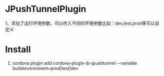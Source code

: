 # JPushTunnelPlugin

  1，添加了运行环境参数，可以传入不同的环境参数比如：dev,test,prod等可以自定义

# Install

1. cordova plugin add cordova-plugin-jb-jpushtunnel  --variable buildenvironment=prod|test|dev